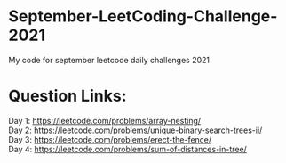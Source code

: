 # September-LeetCoding-Challenge-2021
My code for september leetcode daily challenges 2021

# Question Links:
Day 1: https://leetcode.com/problems/array-nesting/                                                                                                                                 
Day 2: https://leetcode.com/problems/unique-binary-search-trees-ii/                                                                                                                 
Day 3: https://leetcode.com/problems/erect-the-fence/                                                                                                                               
Day 4: https://leetcode.com/problems/sum-of-distances-in-tree/
